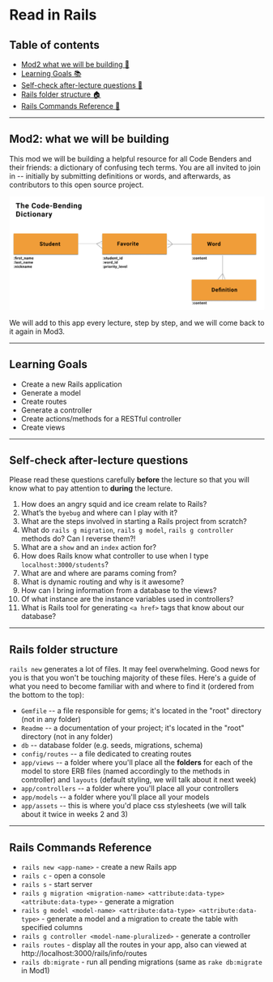 # Read in Rails

## Table of contents
- [Mod2 what we will be building 🔧](#mod2-what-we-will-be-building)
- [Learning Goals 📚](#learning-goals)
- [Self-check after-lecture questions 🧐](#self-check-after-lecture-questions)
- [Rails folder structure 🏠](#rails-folder-structure)
- [Rails Commands Reference 👾](#rails-commands-reference)

--- 

## Mod2: what we will be building
This mod we will be building a helpful resource for all Code Benders and their friends: a dictionary of confusing tech terms. You are all invited to join in -- initially by submitting definitions or words, and afterwards, as contributors to this open source project.

![ERD](the-code-bending-dict-ERD.png)

We will add to this app every lecture, step by step, and we will come back to it again in Mod3.

---
 
## Learning Goals
* Create a new Rails application
* Generate a model
* Create routes
* Generate a controller
* Create actions/methods for a RESTful controller
* Create views

---

## Self-check after-lecture questions
Please read these questions carefully **before** the lecture so that you will know what to pay attention to **during** the lecture.

1. How does an angry squid and ice cream relate to Rails?
2. What’s the `byebug` and where can I play with it?
3. What are the steps involved in starting a Rails project from scratch?
4. What do `rails g migration`, `rails g model`, `rails g controller` methods do? Can I reverse them?!
5. What are a `show` and an `index` action for?
6. How does Rails know what controller to use when I type `localhost:3000/students`?
7. What are and where are params coming from?
8. What is dynamic routing and why is it awesome?
9. How can I bring information from a database to the views?
10. Of what instance are the instance variables used in controllers?
11. What is Rails tool for generating `<a href>` tags that know about our database?

--- 

## Rails folder structure
`rails new` generates a lot of files. It may feel overwhelming. Good news for you is that you won't be touching majority of these files. Here's a guide of what you need to become familiar with and where to find it (ordered from the bottom to the top):
- `Gemfile` -- a file responsible for gems; it's located in the "root" directory (not in any folder)
- `Readme` -- a documentation of your project; it's located in the "root" directory (not in any folder)
- `db` -- database folder (e.g. seeds, migrations, schema)
- `config/routes` -- a file dedicated to creating routes
- `app/views` -- a folder where you'll place all the **folders** for each of the model to store ERB files (named accordingly to the methods in controller) and `layouts` (default styling, we will talk about it next week)
- `app/controllers` -- a folder where you'll place all your controllers
- `app/models` -- a folder where you'll place all your models
- `app/assets` -- this is where you'd place css stylesheets (we will talk about it twice in weeks 2 and 3)

---

## Rails Commands Reference
* `rails new <app-name>` - create a new Rails app
* `rails c` - open a console
* `rails s` - start server
* `rails g migration <migration-name> <attribute:data-type> <attribute:data-type>` - generate a migration
* `rails g model <model-name> <attribute:data-type> <attribute:data-type>` - generate a model and a migration to create the table with specified columns
* `rails g controller <model-name-pluralized>` - generate a controller
* `rails routes` - display all the routes in your app, also can viewed at http://localhost:3000/rails/info/routes
* `rails db:migrate` - run all pending migrations (same as `rake db:migrate` in Mod1)